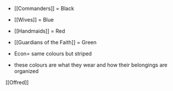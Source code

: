- [[Commanders]] = Black
- [[Wives]] = Blue
- [[Handmaids]] = Red
- [[Guardians of the Faith]] = Green

- Econ= same colours but striped

- these colours are what they wear and how their belongings are organized

[[Offred]]